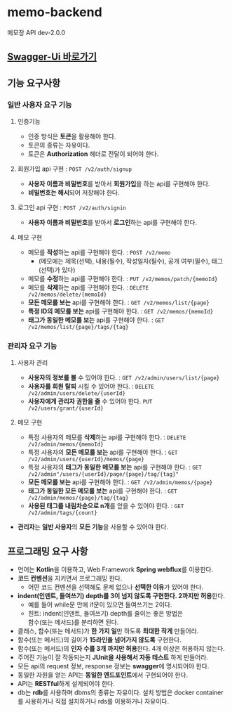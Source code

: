 # memo-backend

메모장 API dev-2.0.0

## [Swagger-Ui 바로가기](http://.../swagger-ui/index.html)

## 기능 요구사항

### 일반 사용자 요구 기능
1. 인증기능
    - 인증 방식은 **토큰**을 활용해야 한다.
    - 토큰의 종류는 자유이다.
    - 토큰은 **Authorization** 헤더로 전달이 되어야 한다.

2. 회원가입 api 구현 : `POST /v2/auth/signup`
    - **사용자 이름과 비밀번호**를 받아서 **회원가입**을 하는 api를 구현해야 한다.
    - **비밀번호는 해시**되어 저장해야 한다.

3. 로그인 api 구현 : `POST /v2/auth/signin`
    - **사용자 이름과 비밀번호**를 받아서 **로그인**하는 api를 구현해야 한다.

4. 메모 구현
    - 메모를 **작성**하는 api를 구현해야 한다. : `POST /v2/memo`
      - (메모에는 제목(선택), 내용(필수), 작성일자(필수), 공개 여부(필수), 태그(선택)가 있다)
    - 메모를 **수정**하는 api를 구현해야 한다. : `PUT /v2/memos/patch/{memoId}`
    - 메모를 **삭제**하는 api를 구현해야 한다. : `DELETE /v2/memos/delete/{memoId}`
    - **모든 메모를 보는** api를 구현해야 한다. : `GET /v2/memos/list/{page}`
    - **특정 ID의 메모를 보는** api를 구현해야 한다. : `GET /v2/memos/{memoId}`
    - **태그가 동일한 메모를 보는** api를 구현해야 한다. : `GET /v2/memos/list/{page}/tags/{tag}`

### 관리자 요구 기능
1. 사용자 관리
    - **사용자의 정보를 볼** 수 있어야 한다. : `GET /v2/admin/users/list/{page}`
    - **사용자를 회원 탈퇴** 시킬 수 있어야 한다. : `DELETE /v2/admin/users/delete/{userId}`
    - **사용자에게 관리자 권한을 줄** 수 있어야 한다. `PUT /v2/users/grant/{userId}`

2. 메모 구현
    - 특정 사용자의 메모를 **삭제**하는 api를 구현해야 한다. : `DELETE /v2/admin/memos/{memoId}`
    - 특정 사용자의 **모든 메모를 보는** api를 구현해야 한다. : `GET /v2/admin/users/{userId}/memos/{page}`
    - 특정 사용자의 **태그가 동일한 메모를 보는** api를 구현해야 한다. : `GET /v2/admin"/users/{userId}/page/{page}/tag/{tag}"`
    - **모든 메모를 보는** api를 구현해야 한다. : `GET /v2/admin/memos/{page}`
    - **태그가 동일한 모든 메모를 보는** api를 구현해야 한다. : `GET /v2/admin/memos/{page}/tag/{tag}`
    - **사용된 태그를 내림차순으로 n개**를 얻을 수 있어야 한다. : `GET /v2/admin/tags/{count}`
  - **관리자**는 **일반 사용자**의 **모든 기능**을 사용할 수 있어야 한다.

## 프로그래밍 요구 사항
- 언어는 **Kotlin**을 이용하고, Web Framework **Spring webflux**를 이용한다.
- **코드 컨벤션**을 지키면서 프로그래밍 한다.
    - 어떤 코드 컨벤션을 선택해도 문제 없으나 **선택한 이유**가 있어야 한다.
- **indent(인덴트, 들여쓰기) depth를 3이 넘지 않도록 구현한다. 2까지만 허용**한다.
    - 예를 들어 while문 안에 if문이 있으면 들여쓰기는 2이다.
    - 힌트: indent(인덴트, 들여쓰기) depth를 줄이는 좋은 방법은<br>
    함수(또는 메서드)를 분리하면 된다.
- 클래스, 함수(또는 메서드)가 **한 가지 일**만 하도록 **최대한 작게** 만들어라.
- 함수(또는 메서드)의 길이가 **15라인을 넘어가지 않도록** 구현한다.
- 함수(또는 메서드)의 **인자 수를 3개 까지만 허용**한다. 4개 이상은 허용하지 않는다.
- 주어진 기능이 잘 작동되는지 **JUnit을 사용해서 자동 테스트** 하게 만들어라.
- 모든 api의 request 정보, response 정보는 **swagger**에 명시되어야 한다.
- 동일한 자원을 얻는 API는 **동일한 엔드포인트**에서 구현되어야 한다. 
- API는 **RESTful**하게 설계되어야 한다.
- db는 **rdb**를 사용하며 dbms의 종류는 자유이다. 설치 방법은 docker container를 사용하거나 직접 설치하거나 rds를 이용하거나 자유이다.
